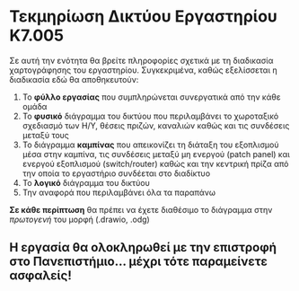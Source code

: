# Τεκμηρίωση Δικτύου Εργαστηρίου Κ7.005

Σε αυτή την ενότητα θα βρείτε πληροφορίες σχετικά με τη διαδικασία χαρτογράφησης του εργαστηρίου. Συγκεκριμένα, καθώς εξελίσσεται η διαδικασία εδώ θα αποθηκευτούν:

1. To **φύλλο εργασίας** που συμπληρώνεται συνεργατικά από την κάθε ομάδα 
2. Το **φυσικό** διάγραμμα του δικτύου που περιλαμβάνει το χωροταξικό σχεδιασμό των Η/Υ, θέσεις πριζών, καναλιών καθώς και τις συνδέσεις μεταξύ τους
3. To διάγραμμα **καμπίνας** που απεικονίζει τη διάταξη του εξοπλισμού μέσα στην καμπίνα, τις συνδέσεις μεταξύ μη ενεργού (patch panel) και ενεργού εξοπλισμού (switch/router) καθώς και την κεντρική πρίζα από την οποία το εργαστήριο συνδέεται στο διαδίκτυο
4. Το **λογικό** διάγραμμα του δικτύου 
5. Την αναφορά που περιλαμβάνει όλα τα παραπάνω

**Σε κάθε περίπτωση** θα πρέπει να έχετε διαθέσιμο το διάγραμμα στην _πρωτογενή_ του μορφή (.drawio, .odg)

## Η εργασία θα ολοκληρωθεί με την επιστροφή στο Πανεπιστήμιο... μέχρι τότε παραμείνετε ασφαλείς!
